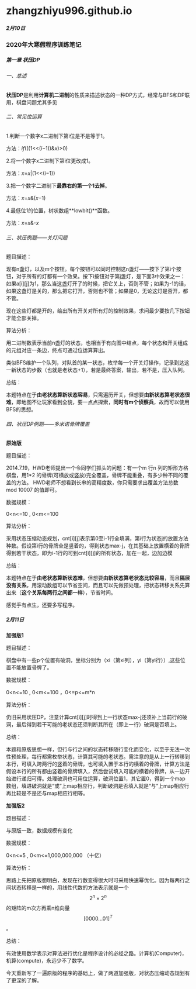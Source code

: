 # zhangzhiyu996.github.io

##### 2月10日

### 2020年大寒假程序训练笔记

##### 第一章 状压DP

###### 一、总述

**状压DP**是利用**计算机二进制**的性质来描述状态的一种DP方式，经常与BFS和DP联用，棋盘问题尤其多见

###### 二、常见位运算

1.判断一个数字x二进制下第i位是不是等于1。

方法：*if*(((1<<(*i*−1))&*x*)>0)

2.将一个数字x二进制下第i位更改成1。

方法：*x*=*x*\|(1<<(*i*−1))

3.把一个数字二进制下**最靠右的第一个1去掉**。

方法：*x*=*x*&(*x*−1)

4.最低位1的位置，树状数组**lowbit()**函数。

方法：*x*=*x*&-*x*

###### 三、状压例题——关灯问题

题目描述：

现有n盏灯，以及m个按钮。每个按钮可以同时控制这n盏灯——按下了第i个按钮，对于所有的灯都有一个效果。按下i按钮对于第j盏灯，是下面3中效果之一：如果a[i][j]为1，那么当这盏灯开了的时候，把它关上，否则不管；如果为-1的话，如果这盏灯是关的，那么把它打开，否则也不管；如果是0，无论这灯是否开，都不管。

现在这些灯都是开的，给出所有开关对所有灯的控制效果，求问最少要按几下按钮才能全部关掉。

算法分析：

用二进制数表示当前n盏灯的状态，也相当于有向图中结点，每个状态和开关组成的元组对应一条边，终点可通过位运算算出。

类似BFS维护一个队列，对队首的某一状态，枚举每一个开关灯操作，记录到达这一新状态的步数（也就是老状态+1），若是最终答案，输出，若不是，压入队列。

总结：

本题特点在于**由老状态算新状态容易**，只需遍历开关，但想要**由新状态算老状态很难**，即地图不让玩家看到全貌，要一点点探索，**同时有m个侦察兵**，故而可以使用BFS的思想。

###### 四、状压DP例题——多米诺骨牌覆盖

**原始版**

题目描述：

2014.7.19，HWD老师提出一个令同学们抓头的问题：有一个m 行n 列的矩形方格棋盘，用1*2 的骨牌(可横放或竖放)完全覆盖，骨牌不能重叠，有多少种不同的覆盖的方法。
HWD老师不想看到长串的高精度数，你只需要求出覆盖方法总数 mod 10007 的值即可。

数据规模：

0<n<=10 , 0<m<=100

算法分析：

采用状态压缩动态规划，cnt\[i][j]表示第0至i-1行全填满，第i行为状态j的放置方法种数。假设第i行的骨牌全是竖着的，得到状态max-j，在其基础上放置横着的骨牌得到若干状态，即为i-1行的可到cnt\[i][j]的所有状态，加在一起，边加边模

总结：

本题特点在于**由老状态算新状态难**，但想要**由新状态算老状态比较容易**，而且**隔层没有关系**，用滚动数组可以节省空间，而且可以先做预处理，把状态转移关系先算出来（**这个关系每两行之间都一样**），节省时间。

感觉手有点生，还要多写程序。

##### 2月11日

**加强版1**

题目描述：

棋盘中有一些p个位置有破洞，坐标分别为（xi（第xi列），yi（第yi行））,这些位置不能放置骨牌了。

数据规模：

0<n<=10 , 0<m<=100 ，0<=p<=m*n

算法分析：

仍旧采用状压DP，注意计算cnt\[i][j]时得到上一行状态max-j还须补上当前行的破洞，最后得到若干可能的老状态还须判断其所在（即上一行）破洞是否填上。

总结：

本题和原版思想一样，但行与行之间的状态转移随行变化而变化，以至于无法一次性预处理，每行都需枚举状态，计算其可能的老状态。需注意的是从上一行转移到本行，可填入跨两行的竖着的骨牌，也可填入置于本行的横着的骨牌，计算方法是假设本行的所有都由竖着的骨牌填入，然后尝试填入可能的横着的骨牌，从一边开始进行递归可得。处理破洞也可用位运算，破洞位置1，其它置0，得到一个map数组，填进破洞就是“或”上map相应行，判断破洞是否填入就是“与”上map相应行再比较是不是还与map相应行相等。

**加强版2**

题目描述：

与原版一致，数据规模有变化

数据规模：

0<n<=5 , 0<m<=1,000,000,000 （十亿）

算法分析：

思路上先把原版想明白，发现在行数变得很大时可采用快速幂优化。因为每两行之间状态转移是一样的，用线性代数的方法表示就是一个$$2^n\times2^n$$的矩阵的m次方再乘n维向量$$[0 0 0 0 ... 0 1]^{T}$$。

总结：

有效使用数学表示对算法进行优化是程序设计的必经之路。计算机(Computer)，机算(compute)，永远少不了数学。

今天重新写了一遍原版的程序的基础上，做了两道加强版，对状态压缩动态规划有了更深的了解。

